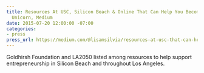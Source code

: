 ```yaml
---
title: Resources At USC, Silicon Beach & Online That Can Help You Become The Next
  Unicorn, Medium
date: 2015-07-20 12:00:00 -07:00
categories:
- press
press_url: https://medium.com/@lisamsilvia/resources-at-usc-that-can-help-you-become-the-next-unicorn-8381226a120b
---
```


Goldhirsh Foundation and LA2050 listed among resources to help support entrepreneurship in Silicon Beach and throughout Los Angeles.
